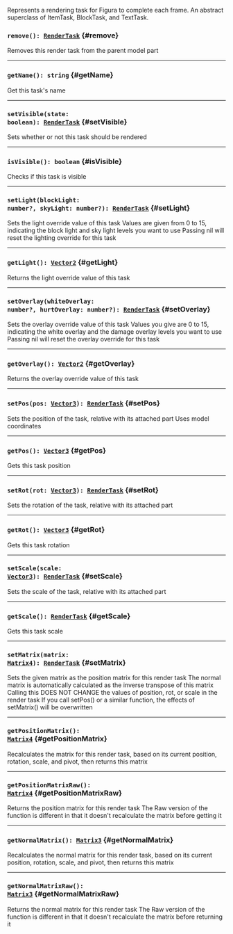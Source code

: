 Represents a rendering task for Figura to complete each frame.
An abstract superclass of ItemTask, BlockTask, and TextTask.

### <code>remove(): [RenderTask](./RenderTask)</code> {#remove}

Removes this render task from the parent model part

---

### <code>getName(): string</code> {#getName}

Get this task's name

---

### <code>setVisible(state: boolean): [RenderTask](./RenderTask)</code> {#setVisible}

Sets whether or not this task should be rendered

---

### <code>isVisible(): boolean</code> {#isVisible}

Checks if this task is visible

---

### <code>setLight(blockLight: number?, skyLight: number?): [RenderTask](./RenderTask)</code> {#setLight}

Sets the light override value of this task
Values are given from 0 to 15, indicating the block light and sky light levels you want to use
Passing nil will reset the lighting override for this task

---

### <code>getLight(): [Vector2](./Vectors/Vector2)</code> {#getLight}

Returns the light override value of this task

---

### <code>setOverlay(whiteOverlay: number?, hurtOverlay: number?): [RenderTask](./RenderTask)</code> {#setOverlay}

Sets the overlay override value of this task
Values you give are 0 to 15, indicating the white overlay and the damage overlay levels you want to use
Passing nil will reset the overlay override for this task

---

### <code>getOverlay(): [Vector2](./Vectors/Vector2)</code> {#getOverlay}

Returns the overlay override value of this task

---

### <code>setPos(pos: [Vector3](./Vectors/Vector3)): [RenderTask](./RenderTask)</code> {#setPos}

Sets the position of the task, relative with its attached part
Uses model coordinates

---

### <code>getPos(): [Vector3](./Vectors/Vector3)</code> {#getPos}

Gets this task position

---

### <code>setRot(rot: [Vector3](./Vectors/Vector3)): [RenderTask](./RenderTask)</code> {#setRot}

Sets the rotation of the task, relative with its attached part

---

### <code>getRot(): [Vector3](./Vectors/Vector3)</code> {#getRot}

Gets this task rotation

---

### <code>setScale(scale: [Vector3](./Vectors/Vector3)): [RenderTask](./RenderTask)</code> {#setScale}

Sets the scale of the task, relative with its attached part

---

### <code>getScale(): [RenderTask](./RenderTask)</code> {#getScale}

Gets this task scale

---

### <code>setMatrix(matrix: [Matrix4](./Matrices/Matrix4)): [RenderTask](./RenderTask)</code> {#setMatrix}

Sets the given matrix as the position matrix for this render task
The normal matrix is automatically calculated as the inverse transpose of this matrix
Calling this DOES NOT CHANGE the values of position, rot, or scale in the render task
If you call setPos() or a similar function, the effects of setMatrix() will be overwritten

---

### <code>getPositionMatrix(): [Matrix4](./Matrices/Matrix4)</code> {#getPositionMatrix}

Recalculates the matrix for this render task, based on its current position, rotation, scale, and pivot, then returns this matrix

---

### <code>getPositionMatrixRaw(): [Matrix4](./Matrices/Matrix4)</code> {#getPositionMatrixRaw}

Returns the position matrix for this render task
The Raw version of the function is different in that it doesn't recalculate the matrix before getting it

---

### <code>getNormalMatrix(): [Matrix3](./Matrices/Matrix3)</code> {#getNormalMatrix}

Recalculates the normal matrix for this render task, based on its current position, rotation, scale, and pivot, then returns this matrix

---

### <code>getNormalMatrixRaw(): [Matrix3](./Matrices/Matrix3)</code> {#getNormalMatrixRaw}

Returns the normal matrix for this render task
The Raw version of the function is different in that it doesn't recalculate the matrix before returning it
